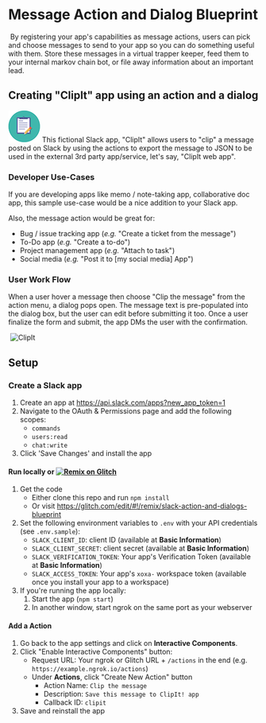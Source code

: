 # Message Action and Dialog Blueprint
​
By registering your app's capabilities as message actions, users can pick and choose messages to send to your app so you can do something useful with them. Store these messages in a virtual trapper keeper, feed them to your internal markov chain bot, or file away information about an important lead.

## Creating "ClipIt" app using an action and a dialog

![App icon](images/icon_small.png) This fictional Slack app, "ClipIt" allows users to "clip" a message posted on Slack by using the actions to export the message to JSON to be used in the external 3rd party app/service, let's say, "ClipIt web app".

### Developer Use-Cases

If you are developing apps like memo / note-taking app, collaborative doc app, this sample use-case would be a nice addition to your Slack app.

Also, the message action would be great for:

- Bug / issue tracking app (*e.g.* "Create a ticket from the message")
- To-Do app (*e.g.* "Create a to-do")
- Project management app (*e.g.* "Attach to task")
- Social media (*e.g.* "Post it to [my social media] App")

### User Work Flow

When a user hover a message then choose "Clip the message" from the action menu, a dialog pops open.
The message text is pre-populated into the dialog box, but the user can edit before submitting it too.
Once a user finalize the form and submit, the app DMs the user with the confirmation.

​
![ClipIt](https://github.com/slackapi/template-action-and-dialog/blob/master/images/screen.gif?raw=true)

## Setup
### Create a Slack app
1. Create an app at https://api.slack.com/apps?new_app_token=1
2. Navigate to the OAuth & Permissions page and add the following scopes:
    * `commands`
    * `users:read`
    * `chat:write`
3. Click 'Save Changes' and install the app
​
#### Run locally or [![Remix on Glitch](https://cdn.glitch.com/2703baf2-b643-4da7-ab91-7ee2a2d00b5b%2Fremix-button.svg)](https://glitch.com/edit/#!/remix/slack-action-and-dialogs-blueprint)

1. Get the code
    * Either clone this repo and run `npm install`
    * Or visit https://glitch.com/edit/#!/remix/slack-action-and-dialogs-blueprint
2. Set the following environment variables to `.env` with your API credentials (see `.env.sample`):
    * `SLACK_CLIENT_ID`: client ID (available at **Basic Information**)
    * `SLACK_CLIENT_SECRET`: client secret (available at **Basic Information**)
    * `SLACK_VERIFICATION_TOKEN`: Your app's Verification Token (available at **Basic Information**)
    * `SLACK_ACCESS_TOKEN`: Your app's `xoxa-` workspace token (available once you install your app to a workspace)  
3. If you're running the app locally:
    1. Start the app (`npm start`)
    1. In another window, start ngrok on the same port as your webserver
​
#### Add a Action
1. Go back to the app settings and click on **Interactive Components**.
2. Click "Enable Interactive Components" button:
    * Request URL: Your ngrok or Glitch URL + `/actions` in the end (e.g. `https://example.ngrok.io/actions`)
    * Under **Actions**, click "Create New Action" button
      * Action Name: `Clip the message`
      * Description: `Save this message to ClipIt! app`
      * Callback ID: `clipit`
3. Save and reinstall the app
​

​
